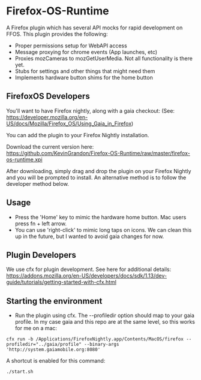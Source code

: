 Firefox-OS-Runtime
==================

A Firefox plugin which has several API mocks for rapid development on FFOS. This plugin provides the following:

* Proper permissions setup for WebAPI access
* Message proxying for chrome events (App launches, etc)
* Proxies mozCameras to mozGetUserMedia. Not all functionality is there yet.
* Stubs for settings and other things that might need them
* Implements hardware button shims for the home button


FirefoxOS Developers
-------------
You'll want to have Firefox nightly, along with a gaia checkout: (See: https://developer.mozilla.org/en-US/docs/Mozilla/Firefox_OS/Using_Gaia_in_Firefox)

You can add the plugin to your Firefox Nightly installation.

Download the current version here: https://github.com/KevinGrandon/Firefox-OS-Runtime/raw/master/firefox-os-runtime.xpi

After downloading, simply drag and drop the plugin on your Firefox Nightly and you will be prompted to install. An alternative method is to follow the developer method below.


Usage
-------------
* Press the 'Home' key to mimic the hardware home button. Mac users press fn + left arrow.
* You can use 'right-click' to mimic long taps on icons. We can clean this up in the future, but I wanted to avoid gaia changes for now.

Plugin Developers
-------------
We use cfx for plugin development. See here for additional details: https://addons.mozilla.org/en-US/developers/docs/sdk/1.13/dev-guide/tutorials/getting-started-with-cfx.html

Starting the environment
-------------
- Run the plugin using cfx. The --profiledir option should map to your gaia profile. In my case gaia and this repo are at the same level, so this works for me on a mac:
```
cfx run -b /Applications/FirefoxNightly.app/Contents/MacOS/firefox --profiledir="../gaia/profile" --binary-args 'http://system.gaiamobile.org:8080'
```

A shortcut is enabled for this command:
```
./start.sh
```
